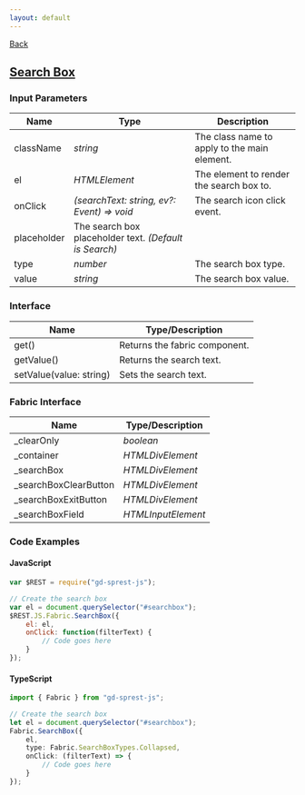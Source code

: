 ```yaml
---
layout: default
---
```

<div class="page-info" markdown="1">

[Back](/js/fabric)
## [Search Box](https://dev.office.com/fabric-js/Components/SearchBox/SearchBox.html)

</div>

### Input Parameters

| Name | Type | Description |
| --- | --- | --- |
| className | _string_ | The class name to apply to the main element. |
| el | _HTMLElement_ | The element to render the search box to. |
| onClick | _(searchText: string, ev?: Event) => void_ | The search icon click event. |
| placeholder | The search box placeholder text. _(Default is Search)_ |
| type | _number_ | The search box type. |
| value | _string_ | The search box value. |

### Interface

| Name | Type/Description |
| --- | --- |
| get() | Returns the fabric component. |
| getValue() | Returns the search text. |
| setValue(value: string) | Sets the search text. |

### Fabric Interface

| Name | Type/Description |
| --- | --- |
| _clearOnly | _boolean_ |
| _container | _HTMLDivElement_ |
| _searchBox | _HTMLDivElement_ |
| _searchBoxClearButton | _HTMLDivElement_ |
| _searchBoxExitButton | _HTMLDivElement_ |
| _searchBoxField | _HTMLInputElement_ |

### Code Examples
#### JavaScript
```js
var $REST = require("gd-sprest-js");

// Create the search box
var el = document.querySelector("#searchbox");
$REST.JS.Fabric.SearchBox({
    el: el,
    onClick: function(filterText) {
        // Code goes here
    }
});
```
#### TypeScript
```ts
import { Fabric } from "gd-sprest-js";

// Create the search box
let el = document.querySelector("#searchbox");
Fabric.SearchBox({
    el,
    type: Fabric.SearchBoxTypes.Collapsed,
    onClick: (filterText) => {
        // Code goes here
    }
});
```